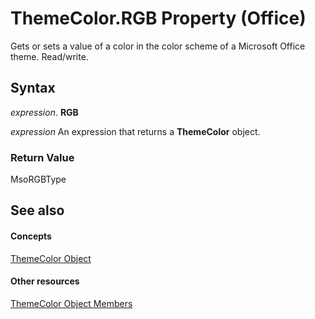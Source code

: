 
# ThemeColor.RGB Property (Office)

Gets or sets a value of a color in the color scheme of a Microsoft Office theme. Read/write.


## Syntax

 _expression_. **RGB**

 _expression_ An expression that returns a **ThemeColor** object.


### Return Value

MsoRGBType


## See also


#### Concepts


[ThemeColor Object](357605ea-247d-b151-0286-4e2413658c3f.md)
#### Other resources


[ThemeColor Object Members](88735add-61c1-34e4-fa95-3f028e97aa87.md)
